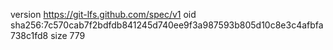 version https://git-lfs.github.com/spec/v1
oid sha256:7c570cab7f2bdfdb841245d740ee9f3a987593b805d10c8e3c4afbfa738c1fd8
size 779
